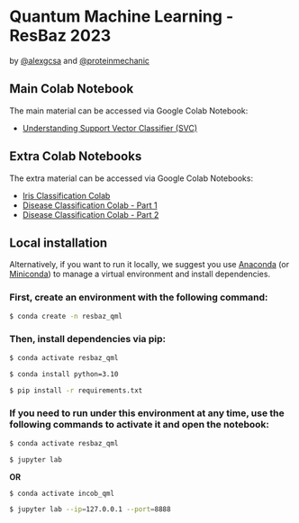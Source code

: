 # Quantum Machine Learning - ResBaz 2023 

by [@alexgcsa](https://twitter.com/alexgcsa) and [@proteinmechanic](https://twitter.com/proteinmechanic)


## Main Colab Notebook
The main material can be accessed via Google Colab Notebook:
- [Understanding Support Vector Classifier (SVC)](https://colab.research.google.com/github/alexgcsa/resbaz2023/blob/master/SVC.ipynb)





## Extra Colab Notebooks

The extra material can be accessed via Google Colab Notebooks:
- [Iris Classification Colab](https://colab.research.google.com/github/alexgcsa/resbaz2023/blob/master/iris.ipynb)
- [Disease Classification Colab - Part 1](https://colab.research.google.com/github/alexgcsa/resbaz2023/blob/master/qmlw_extra_p1.ipynb)
- [Disease Classification Colab - Part 2](https://colab.research.google.com/github/alexgcsa/resbaz2023/blob/master/qmlw_extra_p2.ipynb)


## Local installation

Alternatively, if you want to run it locally, we suggest you use [Anaconda](https://docs.anaconda.com/free/anaconda/install/) (or [Miniconda](https://docs.conda.io/en/latest/miniconda.html)) to manage a virtual environment and install dependencies.


### First, create an environment with the following command:

```bash
$ conda create -n resbaz_qml
```

### Then, install dependencies via pip:


```bash
$ conda activate resbaz_qml

$ conda install python=3.10

$ pip install -r requirements.txt
```

### If you need to run under this environment at any time, use the following commands to activate it and open the notebook:

```bash
$ conda activate resbaz_qml

$ jupyter lab
```
**OR**
```bash
$ conda activate incob_qml

$ jupyter lab --ip=127.0.0.1 --port=8888
```


